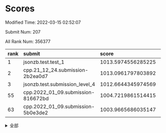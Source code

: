 # Scores

Modified Time: 2022-03-15 02:52:07

Submit Num: 207

All Rank Num: 356377

| rank |               submit               |       score        |       sigma        | pk_num |
| :--- | :--------------------------------- | :----------------- | :----------------- | :----- |
| 1    | jsonzb.test.test_1                 | 1013.5974556285225 | 0.8122762301206732 | 6886   |
| 2    | cpp.21_12_24.submission-2b2ea0d7   | 1013.0961797803892 | 0.791575426515112  | 6887   |
| 3    | jsonzb.test.submission_level_4     | 1012.6644345974569 | 0.7862990556623157 | 6889   |
| 55   | cpp.2022_01_09.submission-816672bd | 1004.7219861514415 | 0.735096468058063  | 6890   |
| 63   | cpp.2022_01_09.submission-5b0e3de2 | 1003.9665686035147 | 0.7172467269427923 | 6884   |


<details>
<summary>全部</summary>

| rank |                 submit                 |       score        |       sigma        | pk_num |
| :--- | :------------------------------------- | :----------------- | :----------------- | :----- |
| 1    | jsonzb.test.test_1                     | 1013.5974556285225 | 0.8122762301206732 | 6886   |
| 2    | cpp.21_12_24.submission-2b2ea0d7       | 1013.0961797803892 | 0.791575426515112  | 6887   |
| 3    | jsonzb.test.submission_level_4         | 1012.6644345974569 | 0.7862990556623157 | 6889   |
| 4    | gobigger.level_3.submission_level_3_2  | 1012.3602068332231 | 0.7694202232411365 | 6888   |
| 5    | gobigger.level_3.submission_level_3_36 | 1011.7000882665077 | 0.7747201339986971 | 6886   |
| 6    | gobigger.level_3.submission_level_3_6  | 1011.54257862422   | 0.7858413983165908 | 6884   |
| 7    | gobigger.level_3.submission_level_3_21 | 1011.4683862937266 | 0.7627755829819536 | 6889   |
| 8    | gobigger.level_3.submission_level_3_30 | 1011.1498848720587 | 0.7987148393312414 | 6884   |
| 9    | gobigger.level_3.submission_level_3_40 | 1011.1001149480896 | 0.7712693252839037 | 6885   |
| 10   | gobigger.level_3.submission_level_3_24 | 1011.0947614667339 | 0.7581481407421345 | 6884   |
| 11   | gobigger.level_3.submission_level_3_15 | 1011.0785664638272 | 0.7849091609024479 | 6884   |
| 12   | gobigger.level_3.submission_level_3_20 | 1011.0278241335768 | 0.771437295858272  | 6891   |
| 13   | gobigger.level_3.submission_level_3_43 | 1010.9687743864415 | 0.7848416691730569 | 6887   |
| 14   | gobigger.level_3.submission_level_3_8  | 1010.837807964615  | 0.7733197911908626 | 6886   |
| 15   | gobigger.level_3.submission_level_3_37 | 1010.801008136324  | 0.7640030588779693 | 6886   |
| 16   | gobigger.level_3.submission_level_3_49 | 1010.7961614920151 | 0.7643643841635166 | 6889   |
| 17   | gobigger.level_3.submission_level_3_35 | 1010.7846882705155 | 0.7673866727772137 | 6885   |
| 18   | gobigger.level_3.submission_level_3_47 | 1010.707667093712  | 0.7695560617850422 | 6887   |
| 19   | gobigger.level_3.submission_level_3_18 | 1010.6819885765907 | 0.7640119944810837 | 6890   |
| 20   | gobigger.level_3.submission_level_3_12 | 1010.6713744254241 | 0.7870697197831108 | 6885   |
| 21   | gobigger.level_3.submission_level_3_26 | 1010.4802005655276 | 0.7480931840493381 | 6887   |
| 22   | gobigger.level_3.submission_level_3_23 | 1010.4344875375679 | 0.7522502154203506 | 6888   |
| 23   | gobigger.level_3.submission_level_3_10 | 1010.4261232905301 | 0.7659010479214354 | 6889   |
| 24   | gobigger.level_3.submission_level_3_48 | 1010.4146237954577 | 0.7700092946162682 | 6885   |
| 25   | gobigger.level_3.submission_level_3_44 | 1010.3220739723846 | 0.751981647476344  | 6882   |
| 26   | gobigger.level_3.submission_level_3_28 | 1010.1618173403217 | 0.7478610640850367 | 6887   |
| 27   | gobigger.level_3.submission_level_3_38 | 1010.0489396998033 | 0.7566114549827678 | 6884   |
| 28   | gobigger.level_3.submission_level_3_41 | 1010.0376172503068 | 0.7550404192692256 | 6886   |
| 29   | gobigger.level_3.submission_level_3_4  | 1009.9372285658308 | 0.7616524733964032 | 6886   |
| 30   | gobigger.level_3.submission_level_3_5  | 1009.9035798637299 | 0.7570441799923701 | 6888   |
| 31   | gobigger.level_3.submission_level_3_32 | 1009.87588490992   | 0.7615918470341381 | 6888   |
| 32   | gobigger.level_3.submission_level_3_13 | 1009.8492718519494 | 0.7382459685511684 | 6888   |
| 33   | gobigger.level_3.submission_level_3_16 | 1009.7477328772266 | 0.7500114997969037 | 6888   |
| 34   | gobigger.level_3.submission_level_3_1  | 1009.6963920113287 | 0.7590447149596429 | 6890   |
| 35   | gobigger.level_3.submission_level_3_22 | 1009.6926140511217 | 0.7521833071432261 | 6886   |
| 36   | gobigger.level_3.submission_level_3_31 | 1009.6668009190961 | 0.7336780931218406 | 6887   |
| 37   | gobigger.level_3.submission_level_3_34 | 1009.6665152232829 | 0.7496279360040976 | 6886   |
| 38   | gobigger.level_3.submission_level_3_14 | 1009.6552501155064 | 0.737201307178288  | 6887   |
| 39   | gobigger.level_3.submission_level_3_29 | 1009.6476316503115 | 0.7496011479826078 | 6891   |
| 40   | gobigger.level_3.submission_level_3_19 | 1009.6424232116739 | 0.7408828634247625 | 6885   |
| 41   | gobigger.level_3.submission_level_3_42 | 1009.5622689292242 | 0.7445486046833802 | 6891   |
| 42   | gobigger.level_3.submission_level_3_27 | 1009.4368764450641 | 0.7692427848739224 | 6885   |
| 43   | gobigger.level_3.submission_level_3_3  | 1009.3948445383455 | 0.7496203604895811 | 6887   |
| 44   | gobigger.level_3.submission_level_3_7  | 1009.3845266741797 | 0.7568978046290872 | 6879   |
| 45   | gobigger.level_3.submission_level_3_9  | 1009.3720314409901 | 0.7406329082763929 | 6886   |
| 46   | gobigger.level_3.submission_level_3_25 | 1009.3511926256339 | 0.7433548408250943 | 6885   |
| 47   | gobigger.level_3.submission_level_3_33 | 1009.3367026003505 | 0.769712835032156  | 6886   |
| 48   | gobigger.level_3.submission_level_3_17 | 1009.1438281927047 | 0.7501983416343253 | 6884   |
| 49   | gobigger.level_3.submission_level_3_46 | 1008.9905425192646 | 0.7735615138102584 | 6885   |
| 50   | gobigger.level_3.submission_level_3_11 | 1008.9789419681642 | 0.7436344922207581 | 6889   |
| 51   | gobigger.level_3.submission_level_3_45 | 1008.9484695558682 | 0.7590887774259357 | 6888   |
| 52   | gobigger.level_3.submission_level_3_0  | 1008.600655630172  | 0.759670578469994  | 6886   |
| 53   | gobigger.level_3.submission_level_3_39 | 1008.1481352336015 | 0.7407281887151126 | 6883   |
| 54   | gobigger.level_1.submission_level_1_13 | 1004.8647236420978 | 0.7330572092066218 | 6884   |
| 55   | cpp.2022_01_09.submission-816672bd     | 1004.7219861514415 | 0.735096468058063  | 6890   |
| 56   | gobigger.level_1.submission_level_1_9  | 1004.3588987001233 | 0.7221575532903501 | 6890   |
| 57   | gobigger.level_1.submission_level_1_2  | 1004.2872440677154 | 0.7163048296955475 | 6889   |
| 58   | gobigger.level_1.submission_level_1_38 | 1004.2743886173967 | 0.7207057500847032 | 6884   |
| 59   | gobigger.level_1.submission_level_1_42 | 1004.2450557517242 | 0.72347259135567   | 6887   |
| 60   | gobigger.level_1.submission_level_1_17 | 1004.1937163020082 | 0.7065218408149541 | 6887   |
| 61   | gobigger.level_1.submission_level_1_48 | 1004.1000409776606 | 0.7209529451586358 | 6886   |
| 62   | gobigger.level_1.submission_level_1_14 | 1003.9891570310251 | 0.7179563593219468 | 6885   |
| 63   | cpp.2022_01_09.submission-5b0e3de2     | 1003.9665686035147 | 0.7172467269427923 | 6884   |
| 64   | gobigger.level_1.submission_level_1_35 | 1003.939033674336  | 0.7194743031296315 | 6886   |
| 65   | gobigger.level_1.submission_level_1_41 | 1003.9183913055307 | 0.7259671704857881 | 6883   |
| 66   | gobigger.level_1.submission_level_1_16 | 1003.8872598449711 | 0.722206016005569  | 6887   |
| 67   | gobigger.level_1.submission_level_1_5  | 1003.8216107594685 | 0.7156159388042069 | 6887   |
| 68   | gobigger.level_1.submission_level_1_37 | 1003.8208850279651 | 0.7125327889747934 | 6889   |
| 69   | gobigger.level_1.submission_level_1_30 | 1003.7679615754204 | 0.7280332042315529 | 6888   |
| 70   | gobigger.level_1.submission_level_1_6  | 1003.6824642513959 | 0.7197418528391986 | 6889   |
| 71   | gobigger.level_1.submission_level_1_26 | 1003.4612598193479 | 0.714563633201375  | 6888   |
| 72   | gobigger.level_1.submission_level_1_1  | 1003.456527542724  | 0.7160882895104839 | 6887   |
| 73   | gobigger.level_1.submission_level_1_46 | 1003.4488478003029 | 0.7080695588989814 | 6888   |
| 74   | gobigger.level_1.submission_level_1_33 | 1003.4397449927927 | 0.713502848407174  | 6887   |
| 75   | gobigger.level_1.submission_level_1_25 | 1003.4337905770202 | 0.7203876915939744 | 6887   |
| 76   | gobigger.level_1.submission_level_1_4  | 1003.4265714941022 | 0.7189194255336467 | 6885   |
| 77   | gobigger.level_1.submission_level_1_28 | 1003.2502824321996 | 0.7111756035190442 | 6888   |
| 78   | gobigger.level_1.submission_level_1_43 | 1003.2122610275566 | 0.7210904873656414 | 6885   |
| 79   | gobigger.level_1.submission_level_1_24 | 1003.1914328288393 | 0.7139448905183933 | 6890   |
| 80   | gobigger.level_1.submission_level_1_40 | 1003.1663569401561 | 0.7195399014194273 | 6883   |
| 81   | gobigger.level_1.submission_level_1_18 | 1003.1167579591714 | 0.7079725830224198 | 6892   |
| 82   | gobigger.level_1.submission_level_1_3  | 1003.1098089372186 | 0.7109449926717983 | 6889   |
| 83   | gobigger.level_1.submission_level_1_34 | 1003.1081359432633 | 0.7189575074005283 | 6888   |
| 84   | gobigger.level_1.submission_level_1_39 | 1003.0786886684308 | 0.7142147057432053 | 6882   |
| 85   | gobigger.level_1.submission_level_1_11 | 1003.0638892488415 | 0.7185602694551644 | 6886   |
| 86   | gobigger.level_1.submission_level_1_44 | 1003.0633165441025 | 0.7038478132152685 | 6884   |
| 87   | gobigger.level_1.submission_level_1_29 | 1003.0400020139338 | 0.7172305175812663 | 6889   |
| 88   | gobigger.level_1.submission_level_1_36 | 1002.9806631275131 | 0.7159974437801557 | 6894   |
| 89   | gobigger.level_1.submission_level_1_27 | 1002.9262750013465 | 0.7147285016317698 | 6887   |
| 90   | gobigger.level_1.submission_level_1_19 | 1002.8889643713666 | 0.7202961252892356 | 6885   |
| 91   | gobigger.level_1.submission_level_1_12 | 1002.8500326719558 | 0.7232369740064301 | 6883   |
| 92   | gobigger.level_1.submission_level_1_23 | 1002.6978862532122 | 0.7251335009752794 | 6885   |
| 93   | gobigger.level_1.submission_level_1_49 | 1002.6927610404545 | 0.7115428592844512 | 6882   |
| 94   | gobigger.level_1.submission_level_1_0  | 1002.6891271330721 | 0.7198023936215123 | 6889   |
| 95   | gobigger.level_1.submission_level_1_10 | 1002.500386698777  | 0.7177468239274495 | 6883   |
| 96   | gobigger.level_1.submission_level_1_45 | 1002.4513665320848 | 0.7105809370966785 | 6883   |
| 97   | gobigger.level_1.submission_level_1_15 | 1002.4137592334816 | 0.7178610662705763 | 6888   |
| 98   | gobigger.level_1.submission_level_1_32 | 1002.4063021933005 | 0.7097167812861699 | 6886   |
| 99   | gobigger.level_1.submission_level_1_31 | 1002.4055785453908 | 0.7174709795219955 | 6885   |
| 100  | gobigger.level_1.submission_level_1_22 | 1002.3938605031564 | 0.7187188917571089 | 6889   |
| 101  | gobigger.level_1.submission_level_1_7  | 1002.392331826967  | 0.7019911148915968 | 6887   |
| 102  | gobigger.level_1.submission_level_1_20 | 1002.314522315836  | 0.7135070710316727 | 6887   |
| 103  | gobigger.level_1.submission_level_1_21 | 1002.1279882121897 | 0.7192226512382518 | 6886   |
| 104  | gobigger.level_1.submission_level_1_8  | 1002.060097997973  | 0.7089141026303507 | 6888   |
| 105  | gobigger.level_1.submission_level_1_47 | 1001.090566959432  | 0.7052135776846615 | 6885   |
| 106  | gobigger.random.submission_random_16   | 997.5398173385041  | 0.7108779575879    | 6891   |
| 107  | gobigger.random.submission_random_17   | 997.4920202774118  | 0.7092841741441611 | 6884   |
| 108  | gobigger.random.submission_random_35   | 997.2929269449403  | 0.7212641189990228 | 6886   |
| 109  | gobigger.random.submission_random_28   | 997.044260860995   | 0.7005365842850266 | 6884   |
| 110  | gobigger.random.submission_random_40   | 996.9997149194204  | 0.7007303326169848 | 6883   |
| 111  | gobigger.random.submission_random_13   | 996.7897545720402  | 0.713684880197585  | 6890   |
| 112  | gobigger.random.submission_random_34   | 996.7580220759794  | 0.6995495131342264 | 6890   |
| 113  | gobigger.random.submission_random_44   | 996.7097061243358  | 0.7222315037425993 | 6889   |
| 114  | gobigger.random.submission_random_29   | 996.6524588127859  | 0.7063358251452211 | 6886   |
| 115  | gobigger.random.submission_random_3    | 996.5569089017386  | 0.7018902725642642 | 6889   |
| 116  | gobigger.random.submission_random_14   | 996.4986711416041  | 0.6953157206977274 | 6888   |
| 117  | gobigger.random.submission_random_4    | 996.4981495254046  | 0.7000883608813849 | 6888   |
| 118  | gobigger.random.submission_random_43   | 996.4307739288354  | 0.7214707537889272 | 6890   |
| 119  | gobigger.random.submission_random_24   | 996.4136696396229  | 0.7130899646285879 | 6884   |
| 120  | gobigger.random.submission_random_36   | 996.3822592308147  | 0.7143904828843372 | 6888   |
| 121  | gobigger.random.submission_random_8    | 996.3194805180971  | 0.7147394472833767 | 6883   |
| 122  | gobigger.random.submission_random_26   | 996.2386645302926  | 0.7032000800940462 | 6890   |
| 123  | gobigger.random.submission_random_45   | 996.2038181143055  | 0.7119954127334371 | 6885   |
| 124  | gobigger.random.submission_random_20   | 996.2008276758704  | 0.7041148467120201 | 6887   |
| 125  | gobigger.random.submission_random_39   | 996.1222388125411  | 0.7047725204707913 | 6883   |
| 126  | gobigger.random.submission_random_32   | 996.1119738546661  | 0.7087453587713993 | 6887   |
| 127  | gobigger.random.submission_random_18   | 996.0999132042534  | 0.710312515216775  | 6889   |
| 128  | gobigger.random.submission_random_48   | 996.0491426512909  | 0.7047139917475427 | 6890   |
| 129  | gobigger.random.submission_random_31   | 996.0178643922856  | 0.7170840866719479 | 6888   |
| 130  | gobigger.random.submission_random_21   | 995.9632356693498  | 0.7155603031568368 | 6880   |
| 131  | gobigger.random.submission_random_37   | 995.9522201396023  | 0.7040556302463319 | 6886   |
| 132  | gobigger.random.submission_random_38   | 995.8990987123786  | 0.7110429794042474 | 6893   |
| 133  | gobigger.random.submission_random_12   | 995.8749000061686  | 0.7091614082183066 | 6885   |
| 134  | gobigger.random.submission_random_42   | 995.8562425732657  | 0.702465127662961  | 6883   |
| 135  | gobigger.random.submission_random_19   | 995.8557362747274  | 0.7060675162227757 | 6881   |
| 136  | gobigger.random.submission_random_30   | 995.8004301035229  | 0.7144331146531953 | 6879   |
| 137  | gobigger.random.submission_random_47   | 995.7866194487501  | 0.7123281800990704 | 6890   |
| 138  | gobigger.random.submission_random_0    | 995.727218161872   | 0.7049151809000567 | 6887   |
| 139  | gobigger.random.submission_random_23   | 995.7184774948407  | 0.7018041815394125 | 6886   |
| 140  | gobigger.random.submission_random_46   | 995.7143597536544  | 0.7020151333631734 | 6885   |
| 141  | gobigger.random.submission_random_22   | 995.6935996570971  | 0.7236645767382239 | 6888   |
| 142  | gobigger.random.submission_random_27   | 995.5916089331092  | 0.706791610161207  | 6888   |
| 143  | gobigger.random.submission_random_49   | 995.550574225254   | 0.718791930148181  | 6884   |
| 144  | gobigger.random.submission_random_33   | 995.547830790447   | 0.7201855760362914 | 6888   |
| 145  | gobigger.random.submission_random_15   | 995.3374864928347  | 0.7423877847204016 | 6883   |
| 146  | gobigger.random.submission_random_6    | 995.307739525851   | 0.7160073314249445 | 6885   |
| 147  | gobigger.random.submission_random_10   | 995.1874927872432  | 0.7170359815430121 | 6890   |
| 148  | gobigger.random.submission_random_25   | 995.1854800359655  | 0.7107903871071024 | 6886   |
| 149  | gobigger.random.submission_random_11   | 995.1106558174059  | 0.7065921766583007 | 6887   |
| 150  | gobigger.random.submission_random_41   | 995.1028478399119  | 0.7049319107463378 | 6886   |
| 151  | gobigger.random.submission_random_7    | 995.0774148496187  | 0.7095798564944882 | 6885   |
| 152  | gobigger.random.submission_random_5    | 994.9744349956168  | 0.7145383857776162 | 6886   |
| 153  | gobigger.level_2.submission_level_2_48 | 994.913991261599   | 0.7228475574514183 | 6890   |
| 154  | gobigger.random.submission_random_2    | 994.913719462951   | 0.7112170335982749 | 6887   |
| 155  | gobigger.random.submission_random_1    | 994.5541933502649  | 0.7121241680241239 | 6892   |
| 156  | gobigger.random.submission_random_9    | 994.4946209353147  | 0.7183173041384728 | 6888   |
| 157  | gobigger.level_2.submission_level_2_46 | 993.6574564485451  | 0.738306113337464  | 6886   |
| 158  | gobigger.level_2.submission_level_2_17 | 993.5439816043324  | 0.7250879515509792 | 6885   |
| 159  | gobigger.level_2.submission_level_2_33 | 993.3697567555541  | 0.7305855102073003 | 6885   |
| 160  | gobigger.level_2.submission_level_2_41 | 993.2388062787392  | 0.7365950568201912 | 6887   |
| 161  | gobigger.level_2.submission_level_2_24 | 993.1447687949479  | 0.7589355230502315 | 6888   |
| 162  | gobigger.level_2.submission_level_2_13 | 993.1441871676144  | 0.7309112954405691 | 6885   |
| 163  | gobigger.level_2.submission_level_2_20 | 993.1318455519379  | 0.7285192888947427 | 6883   |
| 164  | gobigger.level_2.submission_level_2_42 | 993.090457517257   | 0.7401391794116513 | 6891   |
| 165  | gobigger.level_2.submission_level_2_45 | 993.0393197909724  | 0.7455178371059185 | 6885   |
| 166  | gobigger.level_2.submission_level_2_2  | 992.8284862747299  | 0.7335004264862925 | 6889   |
| 167  | gobigger.level_2.submission_level_2_7  | 992.7628952858544  | 0.7292044105095197 | 6891   |
| 168  | gobigger.level_2.submission_level_2_10 | 992.695081997894   | 0.753988744928903  | 6887   |
| 169  | gobigger.level_2.submission_level_2_43 | 992.6372494281948  | 0.7431631318404832 | 6884   |
| 170  | gobigger.level_2.submission_level_2_14 | 992.5466454469189  | 0.7326551872877758 | 6890   |
| 171  | gobigger.level_2.submission_level_2_11 | 992.5463883226256  | 0.7395418079153586 | 6889   |
| 172  | gobigger.level_2.submission_level_2_44 | 992.5344581666109  | 0.7446366607867477 | 6887   |
| 173  | gobigger.level_2.submission_level_2_8  | 992.5233649213112  | 0.7461112210422048 | 6886   |
| 174  | gobigger.level_2.submission_level_2_23 | 992.420816285102   | 0.727186219532849  | 6886   |
| 175  | gobigger.level_2.submission_level_2_39 | 992.3692718678567  | 0.7385999001303601 | 6889   |
| 176  | gobigger.level_2.submission_level_2_27 | 992.3617414312787  | 0.7488898287192378 | 6888   |
| 177  | gobigger.level_2.submission_level_2_12 | 992.3136612746914  | 0.7560819657468124 | 6887   |
| 178  | gobigger.level_2.submission_level_2_15 | 992.2458267411668  | 0.7433574498854729 | 6886   |
| 179  | gobigger.level_2.submission_level_2_34 | 992.224879503013   | 0.760296372059578  | 6886   |
| 180  | gobigger.level_2.submission_level_2_6  | 992.1841376595646  | 0.7310804631210535 | 6883   |
| 181  | gobigger.level_2.submission_level_2_5  | 992.0442377550181  | 0.7415588406969886 | 6891   |
| 182  | gobigger.level_2.submission_level_2_19 | 992.023312440365   | 0.7465265197300621 | 6888   |
| 183  | gobigger.level_2.submission_level_2_28 | 992.0137009928309  | 0.7554552925963848 | 6884   |
| 184  | gobigger.level_2.submission_level_2_35 | 991.9025794152755  | 0.7615095615054942 | 6885   |
| 185  | gobigger.level_2.submission_level_2_4  | 991.8857158051582  | 0.7440652226112022 | 6884   |
| 186  | gobigger.level_2.submission_level_2_30 | 991.796333449093   | 0.756612596241646  | 6886   |
| 187  | gobigger.level_2.submission_level_2_47 | 991.7612112651628  | 0.7571213119201439 | 6885   |
| 188  | gobigger.level_2.submission_level_2_49 | 991.7270059497787  | 0.7525077556665035 | 6883   |
| 189  | gobigger.level_2.submission_level_2_31 | 991.6361617004812  | 0.7473663739494147 | 6887   |
| 190  | gobigger.level_2.submission_level_2_29 | 991.4908713139426  | 0.7418482964335331 | 6886   |
| 191  | gobigger.level_2.submission_level_2_16 | 991.4062704494532  | 0.7536631826639417 | 6885   |
| 192  | gobigger.level_2.submission_level_2_40 | 991.3936753645476  | 0.7608760594621802 | 6889   |
| 193  | gobigger.level_2.submission_level_2_18 | 991.379707198982   | 0.7526401457161784 | 6888   |
| 194  | gobigger.level_2.submission_level_2_3  | 991.3459733980785  | 0.7465141572263773 | 6885   |
| 195  | gobigger.level_2.submission_level_2_0  | 991.3031833459967  | 0.7548105133566776 | 6892   |
| 196  | gobigger.level_2.submission_level_2_22 | 991.2659650773386  | 0.7409023785300286 | 6887   |
| 197  | gobigger.level_2.submission_level_2_36 | 991.104425323913   | 0.746559656382429  | 6882   |
| 198  | gobigger.level_2.submission_level_2_21 | 990.9740360444312  | 0.7604345020488217 | 6891   |
| 199  | gobigger.level_2.submission_level_2_25 | 990.9685529277778  | 0.7792974051898772 | 6883   |
| 200  | gobigger.level_2.submission_level_2_38 | 990.7498297911379  | 0.7806665393050405 | 6889   |
| 201  | gobigger.level_2.submission_level_2_37 | 990.7362865824275  | 0.7680872323596806 | 6879   |
| 202  | gobigger.level_2.submission_level_2_26 | 990.6001608832737  | 0.7435607048885923 | 6881   |
| 203  | gobigger.level_2.submission_level_2_1  | 990.5371013416791  | 0.7870900427081267 | 6882   |
| 204  | gobigger.level_2.submission_level_2_32 | 990.4489958152894  | 0.7658441196542446 | 6886   |
| 205  | gobigger.level_2.submission_level_2_9  | 989.7055344595457  | 0.7549482855401755 | 6887   |
| 206  | gobigger.none.submission_none_0        | 977.95036577078    | 1.4324830977058478 | 6887   |
| 207  | gobigger.none.submission_none_1        | 974.1956308604878  | 1.5620137704196564 | 6887   |

</details>